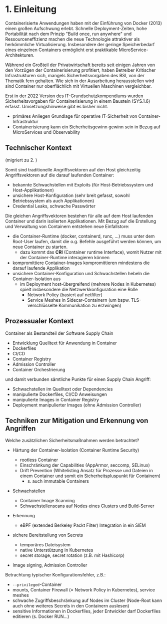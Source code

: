 # 1. Einleitung

Containerisierte Anwendungen haben mit der Einführung von Docker (2013) einen großen Aufschwung erlebt. Schnelle Deployment-Zeiten, hohe Portabilität nach dem Prinzip "Build once, run anywhere" und Ressourceneffizienz machen die neue Technologie attraktiver als herkömmliche Virtualisierung. Insbesondere der geringe Speicherbedarf eines einzelnen Containers ermöglicht erst praktikable MicroService-Architekturen.

Während ein Großteil der Privatwirtschaft bereits seit einigen Jahren von den Vorzügen der Containerisierung profitiert, haben Betreiber Kritischer Infrastrukturen sich, mangels Sicherheitsvorgaben des BSI, von der Thematik fern gehalten. Wie sich in der Ausarbeitung herausstellen wird sind Container nur oberflächlich mit Virtuellen Maschinen vergleichbar.

Erst in der 2022 Version des IT-Grundschutzkompendiums wurden Sicherheitsvorgaben für Containerisierung in einem Baustein (SYS.1.6) erfasst. Umsetzungshinweise gibt es bisher nicht. 



- primäres Anliegen Grundlage für operative IT-Sicherheit von Container-Infrastruktur
- Containerisierung kann ein Sicherheitsgewinn gewinn sein in Bezug auf MicroServices und Observability

## Technischer Kontext

(migriert zu 2. ) 

Somit sind traditionelle Angriffsvektoren auf den Host gleichzeitig Angriffsvektoren auf die darauf laufenden Container:

- bekannte Schwachstellen mit Exploits (für Host-Betriebssystem und Host-Applikationen)
- unsichere Host-Konfiguration (sehr breit gefasst, sowohl Betriebssystem als auch Applikationen)
- Credential Leaks, schwache Passwörter

Die gleichen Angriffsvektoren bestehen für alle auf dem Host laufenden Container und darin isolierten Applikationen. Mit Bezug auf die Erstellung und Verwaltung von Containern entstehen neue Einfallstore:

- die Container-Runtime (docker, containerd, runc, ...) muss unter dem Root-User laufen, damit die o.g. Befehle ausgeführt werden können, um neue Container zu starten.
   - dazu kommt das **CRI** (Container runtime Interface), womit Nutzer mit der Container-Runtime interagieren können
- kompromittiere Container-Images kompromittieren mindestens die darauf laufende Applikation
- unsichere Container-Konfiguration und Schwachstellen hebeln die Container-Isolation aus
   - im Deployment host-übergreifend (mehrere Nodes in Kubernetes) spielt insbesondere die Netzwerkkonfiguration eine Rolle
      - Network Policy (basiert auf netfilter)
      - Service Meshes in Sidecar-Containern (um bspw. TLS-verschlüsselte Kommunikation zu erzwingen)      
      
## Prozessualer Kontext

Container als Bestandteil der Software Supply Chain

- Entwicklung Quelltext für Anwendung in Container
- Dockerfiles 
- CI/CD
- Container Registry
- Admission Controller
- Container Orchestrierung

und damit verbunden sämtliche Punkte für einen Supply Chain Angriff:

- Schwachstellen im Quelltext oder Dependencies
- manipulierte Dockerfiles, CI/CD Anweisungen
- manipulierte Images in Container Registry
- Deployment manipulierter Images (ohne Admission Controller)


## Techniken zur Mitigation und Erkennung von Angriffen

Welche zusätzlichen Sicherheitsmaßnahmen werden betrachtet?

- Härtung der Container-Isolation (Container Runtime Security)
   - rootless Container
   - Einschränkung der Capabilities (AppArmor, seccomp, SELinux)
   - Drift Prevention (Whitelisting Ansatz für Prozesse und Dateien in einem Container und somit ein Sicherheitspluspunkt für Containern)
      - s. auch immutable Containers
   
- Schwachstellen
   - Container Image Scanning
   - Schwachstellenscans auf Nodes eines Clusters und Build-Server
   
- Erkennung
   - eBPF (extended Berkeley Packt Filter) Integration in ein SIEM
   
- sichere Bereitstellung von Secrets
   - temporäres Dateisystem
   - native Unterstützung in Kubernetes
   - secret storage, secret rotation (z.B. mit Hashicorp)
   
- Image signing, Admission Controller
   
Betrachtung typischer Konfigurationsfehler, z.B.:

- ``--privileged``-Container
- mounts, Container Firewall (= Network Policy in Kubernetes), service meshes
- schwache Zugriffsbeschränkung auf Nodes im Cluster (Node-Root kann auch ohne weiteres Secrets in den Containern auslesen)
- sensitive Informationen in Dockerfiles, jeder Entwickler darf Dockerfiles editieren (s. Docker RUN...)


